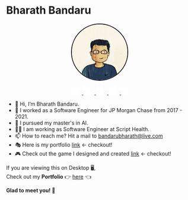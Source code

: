 # Bharath Bandaru

<p align="center">
  <img src="profile.jpg" alt="Profile Image" width="150" height="150" style="border-radius: 50%; border: 2px solid #000;">
</p>
<p align="center">
  <a href="https://in.pinterest.com/bandarubharath/" target="_blank">
    <img src="pinterest.svg" alt="Pinterest" width="20" height="20" style="margin-right: 10px;">
  </a>
  <a href="https://www.linkedin.com/in/bharathbandaru/" target="_blank">
    <img src="linkedin.svg" alt="LinkedIn" width="20" height="20" style="margin-right: 10px;">
  </a>
  <a href="https://github.com/bharath-bandaru" target="_blank">
    <img src="github.svg" alt="GitHub" width="20" height="20" style="margin-right: 10px;">
  </a>
  <a href="https://twitter.com/thisismebharath" target="_blank">
    <img src="twitter.svg" alt="Twitter" width="20" height="20" style="margin-right: 10px;">
  </a>
  <a href="https://www.instagram.com/bharath_bandaru_/" target="_blank">
    <img src="instagram.svg" alt="Instagram" width="20" height="20">
  </a>
</p>

- 👋  Hi, I’m Bharath Bandaru.
- 👀  I worked as a Software Engineer for JP Morgan Chase from 2017 - 2021.
- 🌱  I pursued my master's in AI.
- 🧑‍💻  I am working as Software Engineer at Script Health.
- 📫  How to reach me? Hit a mail to bandarubharath@live.com
- 🎭  Here is my portfolio <a href="https://portfolio-4a2e3.web.app/">link</a> <- checkout!
- 🎮 Check out the game I designed and created <a href="https://bharath-bandaru.github.io/chain-reaction-game/">link</a> <- checkout!

<!---
bharath-bandaru/bharath-bandaru is a ✨ special ✨ repository because its `README.md` (this file) appears on your GitHub profile.
You can click the Preview link to take a look at your changes.
--->


If you are viewing this on Desktop 🖥️,  
Check out my **Portfolio** 👉 [here](https://portfolio-4a2e3.web.app/) 👈  

**Glad to meet you! 🍻**  
